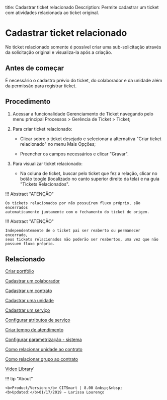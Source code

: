 title: Cadastrar ticket relacionado
Description: Permite cadastrar um ticket com atividades relacionada ao ticket original.
# Cadastrar ticket relacionado

No ticket relacionado somente é possível criar uma sub-solicitação através da solicitação original e visualiza-la após a criação.

Antes de começar
----------------

É necessário o cadastro prévio do ticket, do colaborador e da unidade além da
permissão para registrar ticket.

Procedimento
------------

1.  Acessar a funcionalidade Gerenciamento de Ticket navegando pelo menu
    principal Processos \> Gerência de Ticket \> Ticket;

2.  Para criar ticket relacionado:

    -   Clicar sobre o ticket desejado e selecionar a alternativa "Criar
        ticket relacionado" no menu Mais Opções;

    -   Preencher os campos necessários e clicar "Gravar".

3.  Para visualizar ticket relacionado:

    -   Na coluna de ticket, buscar pelo ticket que fez a relação, clicar no botão toogle (localizado no canto superior direito da tela) e na guia "Tickets Relacionados".
    
    
!!! Abstract "ATENÇÃO"

    Os tickets relacionados por não possuírem fluxo próprio, são encerrados
    automaticamente juntamente com o fechamento do ticket de origem.
    
!!! Abstract "ATENÇÃO"

    Independentemente de o ticket pai ser reaberto ou permanecer encerrado,
    seus tickets relacionados não poderão ser reabertos, uma vez que não
    possuem fluxo próprio.

Relacionado
-----------

[Criar portfólio](/pt-br/citsmart-platform-8/processes/portfolio-and-catalog/use/create-the-portfolio.html)

[Cadastrar um colaborador](/pt-br/citsmart-platform-8/initial-settings/access-settings/user/register-employee.html)

[Cadastrar um contrato](/pt-br/citsmart-platform-8/additional-features/contract-management/use/register-contract.html)

[Cadastrar uma unidade](/pt-br/citsmart-platform-8/platform-administration/region-and-language/register-unit.html)

[Cadastrar um serviço](/pt-br/citsmart-platform-8/processes/portfolio-and-catalog/use/register-a-service.html)

[Configurar atributos de serviço](/pt-br/citsmart-platform-8/processes/portfolio-and-catalog/use/configure-services-attributes.html)

[Criar tempo de atendimento](/pt-br/citsmart-platform-8/processes/service-level/configuration/create-time-attendance.html)

[Configurar parametrização - sistema](/pt-br/citsmart-platform-8/platform-administration/parameters-list/configure-parametrization-system.html)

[Como relacionar unidade ao contrato](/pt-br/citsmart-platform-8/processes/tickets/configuration/relate-unit-to-contract.html)

[Como relacionar grupo ao contrato](/pt-br/citsmart-platform-8/processes/tickets/configuration/relate-group-to-contract.html)

<i class='fa fa-youtube-play  fa-2x' style='color:#97ce17;vertical-align: middle;'> </i> [Video Library](https://www.youtube.com/playlist?list=PLB5qK2uzf2ROn4Xs6UdH84Ujzta2iJ6Ei)'

!!! tip "About"

    <b>Product/Version:</b> CITSmart | 8.00 &nbsp;&nbsp;
    <b>Updated:</b>01/17/2019 – Larissa Lourenço
